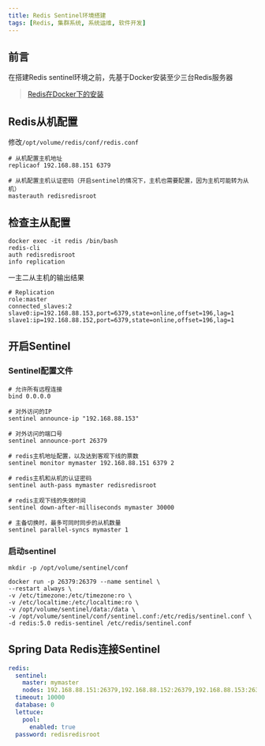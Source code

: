 ```yaml
---
title: Redis Sentinel环境搭建
tags: [Redis, 集群系统, 系统运维, 软件开发]
---
```


## 前言

在搭建Redis sentinel环境之前，先基于Docker安装至少三台Redis服务器

> [Redis在Docker下的安装](https://blog.oliverclio.com/2020/03/05/Redis%E5%9C%A8Docker%E4%B8%8B%E7%9A%84%E5%AE%89%E8%A3%85.html)

## Redis从机配置

修改`/opt/volume/redis/conf/redis.conf`

```
# 从机配置主机地址
replicaof 192.168.88.151 6379

# 从机配置主机认证密码（开启sentinel的情况下，主机也需要配置，因为主机可能转为从机）
masterauth redisredisroot
```

## 检查主从配置

```shell
docker exec -it redis /bin/bash
redis-cli
auth redisredisroot
info replication
```

一主二从主机的输出结果

```
# Replication
role:master
connected_slaves:2
slave0:ip=192.168.88.153,port=6379,state=online,offset=196,lag=1
slave1:ip=192.168.88.152,port=6379,state=online,offset=196,lag=1
```

## 开启Sentinel

### Sentinel配置文件

```
# 允许所有远程连接
bind 0.0.0.0

# 对外访问的IP
sentinel announce-ip "192.168.88.153"

# 对外访问的端口号
sentinel announce-port 26379

# redis主机地址配置，以及达到客观下线的票数
sentinel monitor mymaster 192.168.88.151 6379 2

# redis主机和从机的认证密码
sentinel auth-pass mymaster redisredisroot

# redis主观下线的失效时间
sentinel down-after-milliseconds mymaster 30000

# 主备切换时，最多可同时同步的从机数量
sentinel parallel-syncs mymaster 1
```

### 启动sentinel

```shell
mkdir -p /opt/volume/sentinel/conf

docker run -p 26379:26379 --name sentinel \
--restart always \
-v /etc/timezone:/etc/timezone:ro \
-v /etc/localtime:/etc/localtime:ro \
-v /opt/volume/sentinel/data:/data \
-v /opt/volume/sentinel/conf/sentinel.conf:/etc/redis/sentinel.conf \
-d redis:5.0 redis-sentinel /etc/redis/sentinel.conf
```

## Spring Data Redis连接Sentinel

```yml
redis:  
  sentinel:  
    master: mymaster  
    nodes: 192.168.88.151:26379,192.168.88.152:26379,192.168.88.153:26379  
  timeout: 10000  
  database: 0  
  lettuce:  
    pool:  
      enabled: true  
  password: redisredisroot
```